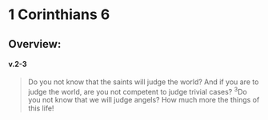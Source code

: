 # 1 Corinthians 6

## Overview:


#### v.2-3
>Do you not know that the saints will judge the world? And if you are to judge the world, are you not competent to judge trivial cases? <sup>3</sup>Do you not know that we will judge angels? How much more the things of this life!




